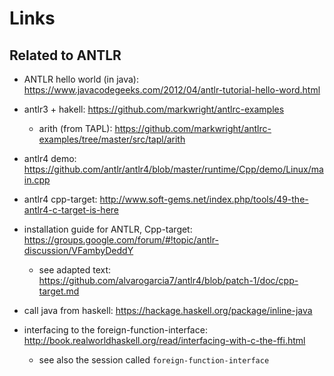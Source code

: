 # Links 

## Related to ANTLR

  * ANTLR hello world (in java): https://www.javacodegeeks.com/2012/04/antlr-tutorial-hello-word.html

  * antlr3 + hakell: https://github.com/markwright/antlrc-examples
    * arith (from TAPL): https://github.com/markwright/antlrc-examples/tree/master/src/tapl/arith
  * antlr4 demo: https://github.com/antlr/antlr4/blob/master/runtime/Cpp/demo/Linux/main.cpp
  * antlr4 cpp-target: http://www.soft-gems.net/index.php/tools/49-the-antlr4-c-target-is-here

  * installation guide for ANTLR, Cpp-target: https://groups.google.com/forum/#!topic/antlr-discussion/VFambyDeddY
    * see adapted text: https://github.com/alvarogarcia7/antlr4/blob/patch-1/doc/cpp-target.md

  * call java from haskell: https://hackage.haskell.org/package/inline-java
  * interfacing to the foreign-function-interface: http://book.realworldhaskell.org/read/interfacing-with-c-the-ffi.html
    * see also the session called `foreign-function-interface`

